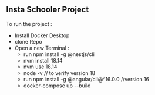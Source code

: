 ## Insta Schooler Project ##

To run the project :
- Install Docker Desktop
- clone Repo
- Open a new Terminal :
    - run npm install -g @nestjs/cli
    - nvm install 18.14
    - nvm use 18.14
    - node -v // to verify version 18
    - run npm install -g @angular/cli@^16.0.0 //version 16
    - docker-compose up --build
